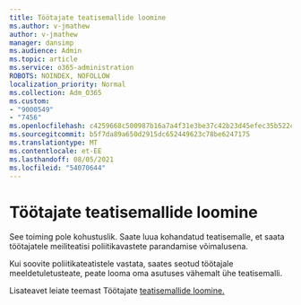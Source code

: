 ```yaml
---
title: Töötajate teatisemallide loomine
ms.author: v-jmathew
author: v-jmathew
manager: dansimp
ms.audience: Admin
ms.topic: article
ms.service: o365-administration
ROBOTS: NOINDEX, NOFOLLOW
localization_priority: Normal
ms.collection: Adm_O365
ms.custom:
- "9000549"
- "7456"
ms.openlocfilehash: c4259668c500987b16a7a4f31e3be37c42b23d45efec35b522c95213680299f3
ms.sourcegitcommit: b5f7da89a650d2915dc652449623c78be6247175
ms.translationtype: MT
ms.contentlocale: et-EE
ms.lasthandoff: 08/05/2021
ms.locfileid: "54070644"
---
```

# <a name="create-employee-notice-templates"></a>Töötajate teatisemallide loomine

See toiming pole kohustuslik. Saate luua kohandatud teatisemalle, et saata töötajatele meiliteatisi poliitikavastete parandamise võimalusena.

Kui soovite poliitikateatistele vastata, saates seotud töötajale meeldetuletusteate, peate looma oma asutuses vähemalt ühe teatisemalli.

Lisateavet leiate teemast Töötajate [teatisemallide loomine.](https://go.microsoft.com/fwlink/?linkid=2129080)
